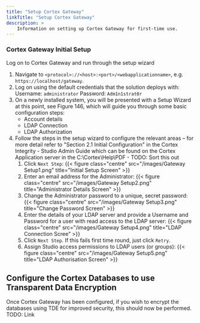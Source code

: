 ```yaml
---
title: "Setup Cortex Gateway"
linkTitle: "Setup Cortex Gateway"
description: >
    Information on setting up Cortex Gateway for first-time use.
---
```


### Cortex Gateway Initial Setup

Log on to Cortex Gateway and run through the setup wizard

1. Navigate to `<protocol>://<host>:<port>/<webapplicationname>`, e.g. `https://localhost/gateway`.
2. Log on using the default credentials that the solution deploys with:
    Username: `administrator`
    Password: `Adm1n1strat0r`
3. On a newly installed system, you will be presented with a Setup Wizard at this point, see Figure 146, which will guide you through some basic configuration steps:
    * Account details
    * LDAP Connection
    * LDAP Authorization
4. Follow the steps in the setup wizard to configure the relevant areas – for more detail refer to "Section 2.1 Initial Configuration" in the Cortex Integrity - Studio Admin Guide which can be found on the Cortex Application server in the C:\Cortex\Help\PDF - TODO: Sort this out
    1. Click `Next Step`:
    {{< figure class="centre" src="/images/Gateway Setup1.png" title="Initial Setup Screen" >}}
    2. Enter an email address for the Administrator:
    {{< figure class="centre" src="/images/Gateway Setup2.png" title="Administrator Details Screen" >}}
    3. Change the Administrator password to a unique, secret password:
    {{< figure class="centre" src="/images/Gateway Setup3.png" title="Change Password Screen" >}}
    4. Enter the details of your LDAP server and provide a Username and Password for a user with read access to the LDAP server:
    {{< figure class="centre" src="/images/Gateway Setup4.png" title="LDAP Connection Scree" >}}
    5. Click `Next Step`. If this fails first time round, just click `Retry`.
    6. Assign Studio access permissions to LDAP users (or groups):
    {{< figure class="centre" src="/images/Gateway Setup5.png" title="LDAP Authorisation Screen" >}}

## Configure the Cortex Databases to use Transparent Data Encryption

Once Cortex Gateway has been configured, if you wish to encrypt the databases using TDE for improved security, this should now be performed. TODO: Link